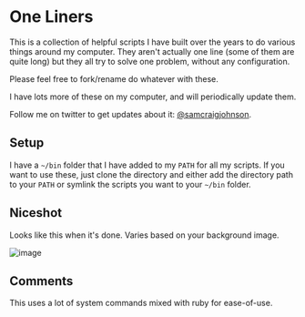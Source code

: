 # One Liners

This is a collection of helpful scripts I have built over the years to do various things around my computer. They aren't actually one line (some of them are quite long) but they all try to solve one problem, without any configuration.

Please feel free to fork/rename do whatever with these.

I have lots more of these on my computer, and will periodically update them.

Follow me on twitter to get updates about it: [@samcraigjohnson](https://twitter.com/samcraigjohnson).

## Setup

I have a `~/bin` folder that I have added to my `PATH` for all my scripts. If you want to use these, just clone the directory and either add the directory path to your `PATH` or symlink the scripts you want to your `~/bin` folder.

## Niceshot

Looks like this when it's done. Varies based on your background image.

![image](https://github.com/samcraigjohnson/one-liners/assets/662544/1f4d20a2-7bf7-408e-8dca-1f6ed0f87cd2)


## Comments

This uses a lot of system commands mixed with ruby for ease-of-use.
